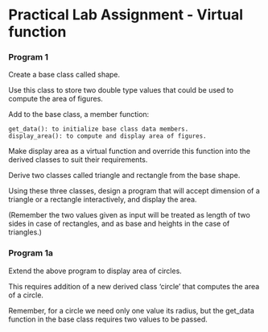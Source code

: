 # Practical Lab Assignment - Virtual function

### Program 1
Create a base class called shape.

Use this class to store two double type values that could be used to compute the area of figures.

Add to the base class, a member function:
``` 
get_data(): to initialize base class data members.
display_area(): to compute and display area of figures. 
```
Make display area as a virtual function and override this function into the derived classes to suit their requirements.

Derive two classes called triangle and rectangle from the base shape.

Using these three classes, design a program that will accept dimension of a triangle or a rectangle interactively, and display the area.

(Remember the two values given as input will be treated as length of two sides in case of rectangles, and as base and heights in the case of triangles.)

### Program 1a
Extend the above program to display area of circles. 

This requires addition of a new derived class ‘circle’ that computes the area of a circle. 

Remember, for a circle we need only one value its radius, but the get_data function in the base class requires two values to be passed.
